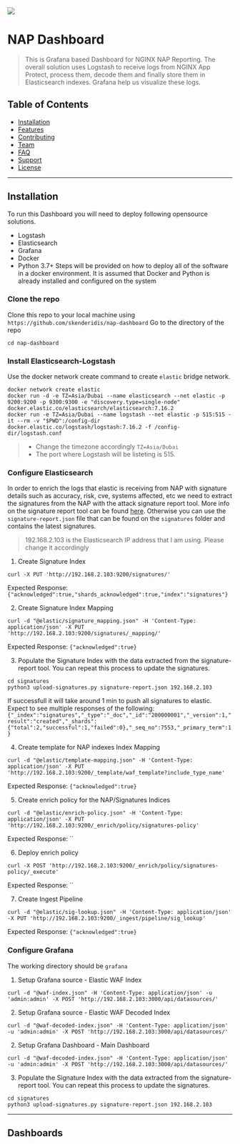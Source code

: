 


<img src="https://github.com/skenderidis/nap-dashboard/blob/main/images/attack-signatures-0.png"/>



# NAP Dashboard

> This is Grafana based Dashboard for NGINX NAP Reporting. The overall solution uses Logstash to receive logs from NGINX App Protect, process them, decode them and finally store them in Elasticsearch indexes. Grafana help us visualize these logs.




## Table of Contents

- [Installation](#installation)
- [Features](#features)
- [Contributing](#contributing)
- [Team](#team)
- [FAQ](#faq)
- [Support](#support)
- [License](#license)

---

## Installation

To run this Dashboard you will need to deploy following opensource solutions. 
- Logstash
- Elasticsearch 
- Grafana
- Docker
- Python 3.7+
Steps will be provided on how to deploy all of the software in a docker environment. It is assumed that Docker and Python is already installed and configured on the system

### Clone the repo

Clone this repo to your local machine using `https://github.com/skenderidis/nap-dashboard`
Go to the directory of the repo

```shell
cd nap-dashboard
```

### Install Elasticsearch-Logstash
Use the docker network create command to create `elastic` bridge network.
```shell
docker network create elastic
docker run -d -e TZ=Asia/Dubai --name elasticsearch --net elastic -p 9200:9200 -p 9300:9300 -e "discovery.type=single-node" docker.elastic.co/elasticsearch/elasticsearch:7.16.2
docker run -e TZ=Asia/Dubai --name logstash --net elastic -p 515:515 -it --rm -v "$PWD":/config-dir docker.elastic.co/logstash/logstash:7.16.2 -f /config-dir/logstash.conf

```
>  - Change the timezone accordingly `TZ=Asia/Dubai`
>  - The port where Logstash will be listeting is 515.


### Configure Elasticsearch
In order to enrich the logs that elastic is receiving from NAP with signature details such as accuracy, risk, cve, systems affected, etc we need to extract the signatures from the NAP with the attack signature report tool. More info on the signature report tool can be found <a href="https://docs.nginx.com/nginx-app-protect/configuration-guide/configuration/#attack-signature-report-tool" target="_blank">here</a>.
Otherwise you can use the `signature-report.json` file that can be found on the `signatures` folder and contains the latest signatures.
>  192.168.2.103 is the Elasticsearch IP address that I am using. Please change it accordingly 

1. Create Signature Index
```shell
curl -X PUT 'http://192.168.2.103:9200/signatures/'
```

Expected Response: `{"acknowledged":true,"shards_acknowledged":true,"index":"signatures"}`

2. Create Signature Index Mapping
```shell
curl -d "@elastic/signature_mapping.json" -H 'Content-Type: application/json' -X PUT 'http://192.168.2.103:9200/signatures/_mapping/'
```
Expected Response: `{"acknowledged":true}`

3. Populate the Signature Index with the data extracted from the signature-report tool. You can repeat this process to update the signatures. 
```shell
cd signatures
python3 upload-signatures.py signature-report.json 192.168.2.103
```

If successfull it will take around 1 min to push all signatures to elastic. Expect to see multiple responses of the following: `{"_index":"signatures","_type":"_doc","_id":"200000001","_version":1,"result":"created","_shards":{"total":2,"successful":1,"failed":0},"_seq_no":7553,"_primary_term":1}`


4. Create template for NAP indexes Index Mapping
```shell
curl -d "@elastic/template-mapping.json" -H 'Content-Type: application/json' -X PUT 'http://192.168.2.103:9200/_template/waf_template?include_type_name'
```
Expected Response: `{"acknowledged":true}`


5. Create enrich policy for the NAP/Signatures Indices
```shell
curl -d "@elastic/enrich-policy.json" -H 'Content-Type: application/json' -X PUT 'http://192.168.2.103:9200/_enrich/policy/signatures-policy'
```
Expected Response: ``

6. Deploy enrich policy 
```shell
curl -X POST 'http://192.168.2.103:9200/_enrich/policy/signatures-policy/_execute'
```
Expected Response: ``

7. Create Ingest Pipeline
```shell
curl -d "@elastic/sig-lookup.json" -H 'Content-Type: application/json' -X PUT 'http://192.168.2.103:9200/_ingest/pipeline/sig_lookup'
```
Expected Response: `{"acknowledged":true}`


### Configure Grafana
The working directory should be `grafana`

1. Setup Grafana source - Elastic WAF Index
```shell
curl -d "@waf-index.json" -H 'Content-Type: application/json' -u 'admin:admin' -X POST 'http://192.168.2.103:3000/api/datasources/'
```

2. Setup Grafana source - Elastic WAF Decoded Index
```shell
curl -d "@waf-decoded-index.json" -H 'Content-Type: application/json' -u 'admin:admin' -X POST 'http://192.168.2.103:3000/api/datasources/'
```


2. Setup Grafana Dashboard - Main Dashboard
```shell
curl -d "@waf-decoded-index.json" -H 'Content-Type: application/json' -u 'admin:admin' -X POST 'http://192.168.2.103:3000/api/datasources/'
```

3. Populate the Signature Index with the data extracted from the signature-report tool. You can repeat this process to update the signatures. 
```shell
cd signatures
python3 upload-signatures.py signature-report.json 192.168.2.103
```


---

## Dashboards
